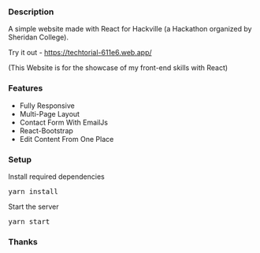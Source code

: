 ### Description

A simple website made with React for Hackville (a Hackathon organized by Sheridan College). 

Try it out - https://techtorial-611e6.web.app/

(This Website is for the showcase of my front-end skills with React)

### Features

- Fully Responsive
- Multi-Page Layout
- Contact Form With EmailJs
- React-Bootstrap
- Edit Content From One Place

### Setup


 
Install required dependencies

<pre>yarn install</pre>


Start the server

<pre>yarn start</pre>


### Thanks

